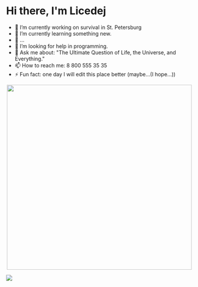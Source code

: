 # Hi there, I'm Licedej

- 🔭 I’m currently working on survival in St. Petersburg
- 🌱 I’m currently learning something new.
- 👯 ...
- 🤔 I’m looking for help in programming.
- 💬 Ask me about: "The Ultimate Question of Life, the Universe, and Everything."
- 📫 How to reach me: 8 800 555 35 35
- ⚡ Fun fact: one day I will edit this place better (maybe...(I hope...))

<div id="header" align="center">
  <img src="https://gifs.obs.ru-moscow-1.hc.sbercloud.ru/4ec1c15b56da55a5e127b0b26a48303937794bc521609ad2301dbf6010d63d87.gif" width="500"/>
</div>


![](https://gifs.obs.ru-moscow-1.hc.sbercloud.ru/4ec1c15b56da55a5e127b0b26a48303937794bc521609ad2301dbf6010d63d87.gif)
